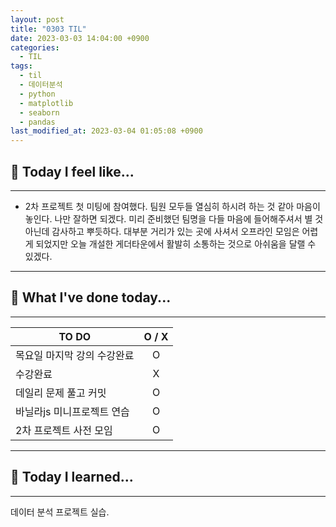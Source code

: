 ```yaml
---
layout: post
title: "0303 TIL"
date: 2023-03-03 14:04:00 +0900
categories:
  - TIL
tags:
  - til
  - 데이터분석
  - python
  - matplotlib
  - seaborn
  - pandas
last_modified_at: 2023-03-04 01:05:08 +0900
---
```


## 🙂 Today I feel like...

---

- 2차 프로젝트 첫 미팅에 참여했다. 팀원 모두들 열심히 하시려 하는 것 같아 마음이 놓인다. 나만 잘하면 되겠다. 미리 준비했던 팀명을 다들 마음에 들어해주셔서 별 것 아닌데 감사하고 뿌듯하다. 대부분 거리가 있는 곳에 사셔서 오프라인 모임은 어렵게 되었지만 오늘 개설한 게더타운에서 활발히 소통하는 것으로 아쉬움을 달랠 수 있겠다.

---

## 🎁 What I've done today...

---

| TO DO                       | O / X |
| --------------------------- | :---: |
| 목요일 마지막 강의 수강완료 |   O   |
| 수강완료                    |   X   |
| 데일리 문제 풀고 커밋       |   O   |
| 바닐라js 미니프로젝트 연습  |   O   |
| 2차 프로젝트 사전 모임      |   O   |

---

## 🎈 Today I learned...

---

데이터 분석 프로젝트 실습.
